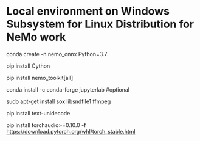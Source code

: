 # Local environment on Windows Subsystem for Linux Distribution for NeMo work

conda create -n nemo_onnx Python=3.7

pip install Cython

pip install nemo_toolkit[all]

conda install -c conda-forge jupyterlab #optional

sudo apt-get install sox libsndfile1 ffmpeg

pip install text-unidecode

pip install torchaudio>=0.10.0 -f https://download.pytorch.org/whl/torch_stable.html

